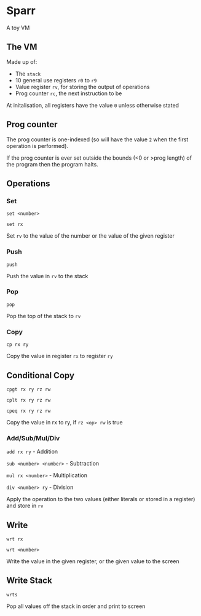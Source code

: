 # Sparr
 A toy VM

## The VM

Made up of:
- The `stack`
- 10 general use registers `r0` to `r9`
- Value register `rv`, for storing the output of operations
- Prog counter `rc`, the next instruction to be 

At initalisation, all registers have the value `0` unless otherwise stated

## Prog counter
The prog counter is one-indexed (so will have the value `2` when the first operation is performed).

If the prog counter is ever set outside the bounds (<0 or >prog length) of the program then the program halts.

## Operations

### Set

`set <number>`

`set rx`

Set `rv` to the value of the number or the value of the given register

### Push
`push`

Push the value in `rv` to the stack 

### Pop
`pop`

Pop the top of the stack to `rv`

### Copy
`cp rx ry`

Copy the value in register `rx` to register `ry`

## Conditional Copy

`cpgt rx ry rz rw`

`cplt rx ry rz rw`

`cpeq rx ry rz rw`

Copy the value in rx to ry, if `rz <op> rw` is true

### Add/Sub/Mul/Div
`add rx ry` - Addition

`sub <number> <number>` - Subtraction

`mul rx <number>` - Multiplication

`div <number> ry` - Division

Apply the operation to the two values (either literals or stored in a register) and store in `rv`

## Write

`wrt rx`

`wrt <number>`

Write the value in the given register, or the given value to the screen 

## Write Stack

`wrts`

Pop all values off the stack in order and print to screen
